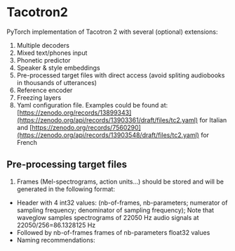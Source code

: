 # Tacotron2
PyTorch implementation of Tacotron 2 with several (optional) extensions:
1. Multiple decoders
2. Mixed text/phones input
3. Phonetic predictor
4. Speaker & style embeddings
5. Pre-processed target files with direct access (avoid spliting audiobooks in thousands of utterances)
6. Reference encoder
7. Freezing layers
8. Yaml configuration file. Examples could be found at: 
[https://zenodo.org/records/13899343](https://zenodo.org/api/records/13903361/draft/files/tc2.yaml) for Italian and [https://zenodo.org/records/7560290](https://zenodo.org/api/records/13903548/draft/files/tc2.yaml) for French
  
## Pre-processing target files
1. Frames (Mel-spectrograms, action units...) should be stored and will be generated in the following format:
  - Header with 4 int32 values: (nb-of-frames, nb-parameters; numerator of sampling frequency; denominator of sampling frequency); Note that waveglow samples spectrograms of 22050 Hz audio signals at 22050/256=86.1328125 Hz
  - Followed by nb-of-frames frames of nb-parameters float32 values
  - Naming recommendations: <author>_<book>_<reader>_<style>_<volume>_<chapter>.<parameter_name>
  - Note that <reader>, <style> and <parameter_name> are used in the Yaml configuration file to automatically select the appropriate items in the lists of keys 'speakers', 'styles' and 'ext_data'
2. A .csv file describing utterances. Each line contains fields separated by "|"
  - They should contain at least 4 fields: <target_file>|<start ms>|<end ms>|<text or input phones separated by spaces in {}
  -An additional field may specify aligned output phones separated by spaces
  - The key 'lgs_sil_add' in the Yaml configuration file specifies how many seconds of ambient silence (typically 0.1s) are added before <start ms> and <end ms>. Input text entries should "explain" these silences: we recommend to begin and end utterances produced in isolation with the end-of-chapter symbol "§", otherwise to start the current utterance with the final punctuation of the previous utterance.
  - Examples could be found at: 
[https://zenodo.org/records/7560290](https://zenodo.org/records/7560290/files/AD_train.csv?download=1) for French and 
[https://zenodo.org/records/14893481](https://zenodo.org/records/14893481/files/tc2_italian.yaml?download=1) for Italian

3. Language-specific lists of text characters, input phones & output phones are specified in def_symbols.py respectively by _specific_characters, valid_symbols & valid_alignments
  - Language is selected in the Yaml configuration file via the key 'language'

## Training
1. python3 do_train.py --output_directory <...> -c tacotron2_* --config tc2.yaml --hparams "{factor_pho: 1.00, nb_epochs: 10, learning_rate: 0.0002, batch_size: 40, nm_csv_train: '<...>.csv', lgs_max: 10}"
2. Pre-trained models can be found at [https://zenodo.org/records/14893481](https://zenodo.org/records/14893481/files/tacotron2_IT?download=1) for Italian and [https://zenodo.org/records/7560290](https://zenodo.org/records/13903548/files/tacotron2_ALL?download=1) for French

## Batch inference/synthesis
1. python3 do_syn.py --output_directory <...> --vocoder=waveglow_NEB.pt --tacotron tacotron2_FR -e '' --config tc2.yaml --hparams "{nm_csv_test: '<...>.csv'}"
  - The list of supported neural vocoders are listed in the key 'vocoder' in the Yaml configuration file: for now, 'waveglow' and 'hifigan' are supported

## On-line Inference/synthesis
1. python3 do_tts.py --silent --no_auto_numbering --play_wav --speaker <spk>  %% On-line TTS with config tc2.yaml, play, speaker <spk> and WAVEGLOW vocoder by default
Your input>> ...
  - to use HIFIGAN: -v hifigan/generator_universal.pth.tar

## Related repos
[WaveGlow](https://github.com/NVIDIA/WaveGlow) Faster than real time Flow-based Generative Network for Speech Synthesis

[HiFi_GAN](https://github.com/jik876/hifi-gan) GAN-based model capable of generating high fidelity speech efficiently
